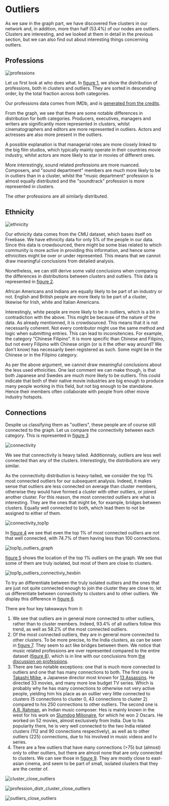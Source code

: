 # Outliers

As we saw in the graph part, we have discovered five clusters in our network and, in addition, more than half (53.4%) of our nodes are outliers.
Clusters are interesting, and we looked at them in detail in the previous section, but we can also find out about interesting things concerning outliers.

## Professions

![professions](results/outliers/outliers_professions_distribution.png)

Let us first look at who does what.
In [figure 1](#professions), we show the distribution of professions, both in clusters and outliers. They are sorted in descending order, by the total fraction across both categories.

Our professions data comes from IMDb, and is [generated from the credits](https://help.imdb.com/article/contribution/filmography-credits/what-is-the-profession-order-at-the-top-of-a-name-page/GRGGMPXB46FLC5UN?ref_=helpart_nav_15).

From the graph, we see that there are some notable differences in distribution for both categories.
Producers, executives, managers and writers are significantly more represented in clusters, whilst cinematographers and editors are more represented in outliers.
Actors and actresses are also more present in the outliers.

A possible explanation is that managerial roles are more closely linked to the big film studios, which typically mainly operate in their countries movie industry, whilst actors are more likely to star in movies of different ones.

More interestingly, sound related professions are more nuanced.
Composers, and "sound department" members are much more likely to be in outliers than in a cluster, whilst the "music department" profession is almost equally distributed and the "soundtrack" profession is more represented in clusters.

The other professions are all similarly distributed.

## Ethnicity

![ethnicity](results/outliers/outliers_ethnicities_distribution.png)

Our ethnicity data comes from the CMU dataset, which bases itself on Freebase. We have ethnicity data for only 5% of the people in our data.
Since this data is crowdsourced, there might be some bias related to which community is more active in providing this information, and hence some ethnicities might be over or under represented.
This means that we cannot draw meaningful conclusions from detailed analysis.

Nonetheless, we can still derive some valid conclusions when comparing the differences in distributions between clusters and outliers. This data is represented in [figure 2](#ethnicity).

African Americans and Indians are equally likely to be part of an industry or not. English and British people are more likely to be part of a cluster, likewise for Irish, white and Italian Americans.

Interestingly, white people are more likely to be in outliers, which is a bit in contradiction with the above.
This might be because of the nature of the data. As already mentionned, it is crowdsourced.
This means that it is not necessarily coherent. Not every contributor might use the same method and logic when submitting entries. This can lead to inconsitencies.
For example, the category "Chinese Filipino". It is more specific than Chinese and Filipino, but not every Filipino with Chinese origin (or is it the other way around? We don't know) has necessarily been registered as such. Some might be in the Chinese or in the Filipino category.

As per the above argument, we cannot draw meaningful conclusions about the less used ethnicities. One last comment we can make though, is that both Japanese and Swedes are much more likely to be outliers.
This could indicate that both of their native movie industries are big enough to produce many people working in this field, but not big enough to be standalone.
Hence their members often collaborate with people from other movie industry hotspots.

## Connections

Despite us classifying them as "outliers", these people are of course still connected to the graph. Let us compare the connectivity between each category. This is represented in [figure 3](#connectivity)

![connectivity](results/outliers/outliers_ecdf_connections.png)

We see that connectivity is heavy tailed. Additionnaly, outliers are less well connected than any of the clusters. Interestingly, the distributions are very similar.

As the connectivity distribution is heavy-tailed, we consider the top 1% most connected outliers for our subsequent analysis.
Indeed, it makes sense that outliers are less connected on average than cluster members, otherwise they would have formed a cluster with other outliers, or joined another cluster.
For this reason, the most connected outliers are what is interesting. They are the ones that might be, for example, bridges between clusters. Equally well connected to both, which lead them to not be assigned to either of them.

![connectivity_top1p](results/outliers/outliers_top1%_connectivity_ecdf.png)

In [figure 4](#connectivity_top1p) we see that even the top 1% of most connected outliers are not that well connected, with 74.7% of them having less than 100 connections.

![top1p_outliers_graph](results/outliers/top1%_outliers.png)

[figure 5](#top1p_outliers_graph) shows the location of the top 1% outliers on the graph. We see that some of them are truly isolated, but most of them are close to clusters.

![top1p_outliers_connectiviy_hexbin](results/outliers/outliers_top1%25_connnectivity.png)

To try an differentiate between the truly isolated outliers and the ones that are just not quite connected enough to join the cluster they are close to, let us differentiate between connectivity to clusters and to other outliers.
We display this difference in [figure 6](#top1p_outliers_connectivity_hexbin).

There are four key takeaways from it:
1. We see that outliers are in general more connected to other outliers, rather than to cluster members. Indeed, 93.4% of all outliers follow this trend, as well as 58.2% of the most connected outliers.
2. Of the most connected outliers, they are in general more connected to other clusters. To be more precise, to the India clusters, as can be seen in [figure 7](#cluster_close_outliers). They seem to act like bridges between them. We notice that music related professions are over represented compared to the entire dataset ([figure 8](#profession_distr_cluster_close_outliers)), which is in line with our conclusions from [the discussion on professions](#professions).
3. There are two notable exceptions: one that is much more connected to outliers and one that has many connections to both. The first one is [Takashi Miike](https://www.imdb.com/name/nm0586281/?ref_=fn_al_nm_1), a Japanese director most known for [13 Assassins](https://www.imdb.com/title/tt1436045/?ref_=nm_knf_t_1). He directed 33 movies, and many more low budget TV series. Which is probably why he has many connections to otherwise not very active people, yielding him his place as an outlier very little connected to clusters (5 connections to cluster 0, 43 connections to cluster 2) compared to his 250 connections to other outliers. The second one is [A.R. Rahman](https://www.imdb.com/name/nm0006246/?ref_=fn_al_nm_1), an Indian music composer. Hes is mainly known in the west for his work on [Slumdog Milionaire](https://www.imdb.com/title/tt1010048/?ref_=nm_knf_t_1), for which he won 2 Oscars. He worked on 52 movies, almost exclusively from India. Due to his popularity there, he is very well connected to the two India related clusters (112 and 90 connections respectively), as well as to other outliers (225) connections, due to his involved in music videos and tv series.
4. There are a few outliers that have many connections (>75) but (almost) only to other outliers, but there are almost none that are only connected to clusters. We can see those in [figure 9](#outliers_close_outliers). They are mostly close to east-asian cinema, and seem to be part of small, isolated clusters that they are the center of.

![cluster_close_outliers](results/outliers/cluster_close_outliers.png)

![profession_distr_cluster_close_outliers](results/outliers/outliers_professions_distribution.png)

![outliers_close_outliers](results/outliers/outliers_close_outliers.png)